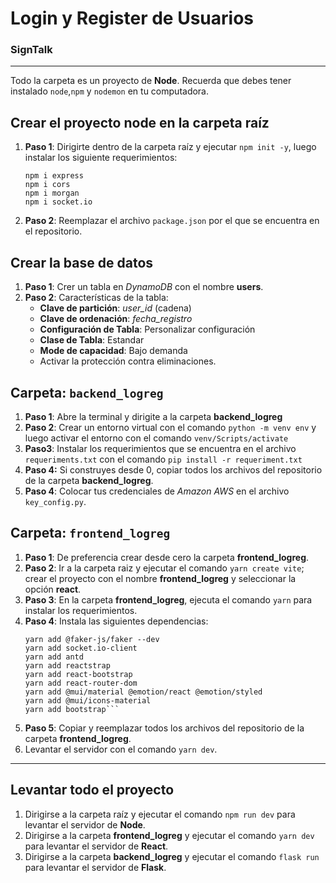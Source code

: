 # Login y Register de Usuarios
### SignTalk

---
Todo la carpeta es un proyecto de **Node**. Recuerda que debes tener instalado `node`,`npm` y `nodemon` en tu computadora.

## Crear el proyecto node en la carpeta raíz
1. **Paso 1**: Dirigirte dentro de la carpeta raíz y ejecutar `npm init -y`, luego instalar los siguiente requerimientos:
    ```
    npm i express
    npm i cors
    npm i morgan
    npm i socket.io 
    ```
2. **Paso 2**: Reemplazar el archivo `package.json` por el que se encuentra en el repositorio.


## Crear la base de datos
1. **Paso 1**: Crer un tabla en *DynamoDB* con el nombre **users**.
2. **Paso 2**: Características de la tabla:
    - **Clave de partición**: *user_id* (cadena)
    - **Clave de ordenación**: *fecha_registro*
    - **Configuración de Tabla**: Personalizar configuración
    - **Clase de Tabla**: Estandar
    - **Mode de capacidad**: Bajo demanda
    - Activar la protección contra eliminaciones.

## Carpeta: `backend_logreg`
1. **Paso 1**: Abre la terminal y dirigite a la carpeta **backend_logreg**
2. **Paso 2**: Crear un entorno virtual con el comando `python -m venv env` y luego activar el entorno con el comando `venv/Scripts/activate`
3. **Paso3**: Instalar los requerimientos que se encuentra en el archivo `requeriments.txt` con el comando ```pip install -r requeriment.txt```
5. **Paso 4:** Si construyes desde 0, copiar todos los archivos del repositorio de la carpeta **backend_logreg**. 
4. **Paso 4**: Colocar tus credenciales de *Amazon AWS* en el archivo `key_config.py`.





## Carpeta: `frontend_logreg`
1. **Paso 1**: De preferencia crear desde cero la carpeta **frontend_logreg**.
2. **Paso 2**: Ir a la carpeta raiz y ejecutar el comando `yarn create vite`; crear el proyecto con el nombre **frontend_logreg** y seleccionar la opción **react**.
3. **Paso 3**: En la carpeta **frontend_logreg**, ejecuta el comando `yarn` para instalar los requerimientos.
4. **Paso 4**: Instala las siguientes dependencias:
    ```
   yarn add @faker-js/faker --dev
   yarn add socket.io-client
   yarn add antd
   yarn add reactstrap
   yarn add react-bootstrap
   yarn add react-router-dom
   yarn add @mui/material @emotion/react @emotion/styled
   yarn add @mui/icons-material
   yarn add bootstrap```
5. **Paso 5**: Copiar y reemplazar todos los archivos del repositorio de la carpeta **frontend_logreg**.
6. Levantar el servidor con el comando `yarn dev`.

---------------------------------------------------------------

## Levantar todo el proyecto
1. Dirigirse a la carpeta raíz y ejecutar el comando `npm run dev` para levantar el servidor de **Node**.
2. Dirigirse a la carpeta **frontend_logreg** y ejecutar el comando `yarn dev` para levantar el servidor de **React**.
3. Dirigirse a la carpeta **backend_logreg** y ejecutar el comando `flask run` para levantar el servidor de **Flask**.
